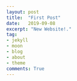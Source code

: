 ```yaml
---
layout: post
title:  "First Post"
date:   2019-09-08
excerpt: "New Website!."
tag:
- jekyll 
- moon
- blog
- about
- theme
comments: True
---
```

